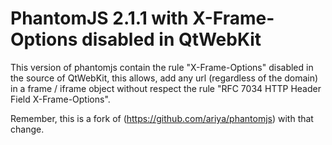 # PhantomJS 2.1.1 with X-Frame-Options disabled in QtWebKit

This version of phantomjs contain the rule "X-Frame-Options" disabled in the source of QtWebKit, this allows, add any url (regardless of the domain) in a frame / iframe object without respect the rule "RFC 7034 HTTP Header Field X-Frame-Options".

Remember, this is a fork of (https://github.com/ariya/phantomjs) with that change.

